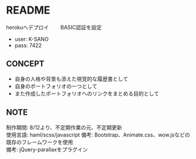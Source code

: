 # README
herokuへデプロイ　　
BASIC認証を設定　　
- user: K-SANO
- pass: 7422

## CONCEPT
- 自身の人格や背景も添えた視覚的な履歴書として
- 自身のポートフォリオの一つとして
- また作成したポートフォリオへのリンクをまとめる目的として

## NOTE
制作期間: 8/12より、不定期作業の元、不定期更新  
使用言語: haml/scss/javascript
備考: Bootstrap、Animate.css、wow.jsなどの既存のフレームワークを使用  
備考: jQuery-parallaxをプラグイン